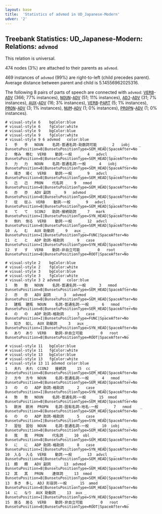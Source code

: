```yaml
---
layout: base
title:  'Statistics of advmod in UD_Japanese-Modern'
udver: '2'
---
```


## Treebank Statistics: UD_Japanese-Modern: Relations: `advmod`

This relation is universal.

474 nodes (3%) are attached to their parents as `advmod`.

469 instances of `advmod` (99%) are right-to-left (child precedes parent).
Average distance between parent and child is 5.14556962025316.

The following 8 pairs of parts of speech are connected with `advmod`: <tt><a href="ja_modern-pos-VERB.html">VERB</a></tt>-<tt><a href="ja_modern-pos-ADV.html">ADV</a></tt> (366; 77% instances), <tt><a href="ja_modern-pos-NOUN.html">NOUN</a></tt>-<tt><a href="ja_modern-pos-ADV.html">ADV</a></tt> (51; 11% instances), <tt><a href="ja_modern-pos-ADJ.html">ADJ</a></tt>-<tt><a href="ja_modern-pos-ADV.html">ADV</a></tt> (31; 7% instances), <tt><a href="ja_modern-pos-AUX.html">AUX</a></tt>-<tt><a href="ja_modern-pos-ADV.html">ADV</a></tt> (16; 3% instances), <tt><a href="ja_modern-pos-VERB.html">VERB</a></tt>-<tt><a href="ja_modern-pos-PART.html">PART</a></tt> (5; 1% instances), <tt><a href="ja_modern-pos-PRON.html">PRON</a></tt>-<tt><a href="ja_modern-pos-ADV.html">ADV</a></tt> (3; 1% instances), <tt><a href="ja_modern-pos-NUM.html">NUM</a></tt>-<tt><a href="ja_modern-pos-ADV.html">ADV</a></tt> (1; 0% instances), <tt><a href="ja_modern-pos-PROPN.html">PROPN</a></tt>-<tt><a href="ja_modern-pos-ADV.html">ADV</a></tt> (1; 0% instances).


~~~ conllu
# visual-style 6	bgColor:blue
# visual-style 6	fgColor:white
# visual-style 9	bgColor:blue
# visual-style 9	fgColor:white
# visual-style 9 6 advmod	color:blue
1	手	手	NOUN	名詞-普通名詞-助数詞可能	_	2	iobj	_	BunsetuPosition=B|BunsetuPositionType=SEM_HEAD|SpaceAfter=No
2	倦み	倦む	VERB	動詞-一般	_	4	advcl	_	BunsetuPosition=B|BunsetuPositionType=SEM_HEAD|SpaceAfter=No
3	力	力	NOUN	名詞-普通名詞-一般	_	4	iobj	_	BunsetuPosition=B|BunsetuPositionType=SEM_HEAD|SpaceAfter=No
4	竭き	竭く	VERB	動詞-一般	_	9	advcl	_	BunsetuPosition=B|BunsetuPositionType=SEM_HEAD|SpaceAfter=No
5	己	己	PRON	代名詞	_	9	nmod	_	BunsetuPosition=B|BunsetuPositionType=SEM_HEAD|SpaceAfter=No
6	亦	亦	ADV	副詞	_	9	advmod	_	BunsetuPosition=B|BunsetuPositionType=SEM_HEAD|SpaceAfter=No
7	從	從ふ	VERB	動詞-一般	_	9	advcl	_	BunsetuPosition=B|BunsetuPositionType=SEM_HEAD|SpaceAfter=No
8	て	て	SCONJ	助詞-接続助詞	_	7	mark	_	BunsetuPosition=I|BunsetuPositionType=SYN_HEAD|SpaceAfter=No
9	倒れ	倒る	VERB	動詞-一般	_	12	advcl	_	BunsetuPosition=B|BunsetuPositionType=SEM_HEAD|SpaceAfter=No
10	ん	む	AUX	助動詞	_	9	aux	_	BunsetuPosition=I|BunsetuPositionType=FUNC|SpaceAfter=No
11	と	と	ADP	助詞-格助詞	_	9	case	_	BunsetuPosition=I|BunsetuPositionType=SYN_HEAD|SpaceAfter=No
12	す	す	VERB	動詞-非自立可能	_	0	root	_	BunsetuPosition=B|BunsetuPositionType=ROOT|SpaceAfter=No

~~~


~~~ conllu
# visual-style 2	bgColor:blue
# visual-style 2	fgColor:white
# visual-style 3	bgColor:blue
# visual-style 3	fgColor:white
# visual-style 3 2 advmod	color:blue
1	勢	勢	NOUN	名詞-普通名詞-一般	_	3	nmod	_	BunsetuPosition=B|BunsetuPositionType=SEM_HEAD|SpaceAfter=No
2	亦	亦	ADV	副詞	_	3	advmod	_	BunsetuPosition=B|BunsetuPositionType=SEM_HEAD|SpaceAfter=No
3	建瓶	建瓶	NOUN	名詞-普通名詞-一般	_	6	nmod	_	BunsetuPosition=B|BunsetuPositionType=SEM_HEAD|SpaceAfter=No
4	の	の	ADP	助詞-格助詞	_	3	case	_	BunsetuPosition=I|BunsetuPositionType=FUNC|SpaceAfter=No
5	如き	如し	AUX	助動詞	_	3	aux	_	BunsetuPosition=I|BunsetuPositionType=SYN_HEAD|SpaceAfter=No
6	あり	あり	VERB	動詞-非自立可能	_	0	root	_	BunsetuPosition=B|BunsetuPositionType=ROOT|SpaceAfter=No

~~~


~~~ conllu
# visual-style 11	bgColor:blue
# visual-style 11	fgColor:white
# visual-style 13	bgColor:blue
# visual-style 13	fgColor:white
# visual-style 13 11 advmod	color:blue
1	夫れ	夫れ	CCONJ	接続詞	_	15	cc	_	BunsetuPosition=B|BunsetuPositionType=SEM_HEAD|SpaceAfter=No
2	方今	方今	NOUN	名詞-普通名詞-一般	_	4	nmod	_	BunsetuPosition=B|BunsetuPositionType=SEM_HEAD|SpaceAfter=No
3	の	の	ADP	助詞-格助詞	_	2	case	_	BunsetuPosition=I|BunsetuPositionType=SYN_HEAD|SpaceAfter=No
4	勢	勢	NOUN	名詞-普通名詞-一般	_	15	nmod	_	BunsetuPosition=B|BunsetuPositionType=SEM_HEAD|SpaceAfter=No
5	歐洲	歐洲	PROPN	名詞-固有名詞-地名-一般	_	7	nmod	_	BunsetuPosition=B|BunsetuPositionType=SEM_HEAD|SpaceAfter=No
6	の	の	ADP	助詞-格助詞	_	5	case	_	BunsetuPosition=I|BunsetuPositionType=SYN_HEAD|SpaceAfter=No
7	習俗	習俗	NOUN	名詞-普通名詞-一般	_	10	iobj	_	BunsetuPosition=B|BunsetuPositionType=SEM_HEAD|SpaceAfter=No
8	我	我	PRON	代名詞	_	10	obl	_	BunsetuPosition=B|BunsetuPositionType=SEM_HEAD|SpaceAfter=No
9	に	に	ADP	助詞-格助詞	_	8	case	_	BunsetuPosition=I|BunsetuPositionType=SYN_HEAD|SpaceAfter=No
10	入る	入る	VERB	動詞-一般	_	13	advcl	_	BunsetuPosition=B|BunsetuPositionType=SEM_HEAD|SpaceAfter=No
11	頗	頗	ADV	副詞	_	13	advmod	_	BunsetuPosition=B|BunsetuPositionType=SEM_HEAD|SpaceAfter=No
12	其	其	PRON	連体詞	_	13	nmod	_	BunsetuPosition=B|BunsetuPositionType=SEM_HEAD|SpaceAfter=No
13	多き	多し	ADJ	形容詞-一般	_	15	amod	_	BunsetuPosition=B|BunsetuPositionType=SEM_HEAD|SpaceAfter=No
14	に	なり	AUX	助動詞	_	13	aux	_	BunsetuPosition=I|BunsetuPositionType=SYN_HEAD|SpaceAfter=No
15	居る	居る	VERB	動詞-非自立可能	_	0	root	_	BunsetuPosition=B|BunsetuPositionType=ROOT|SpaceAfter=No

~~~



